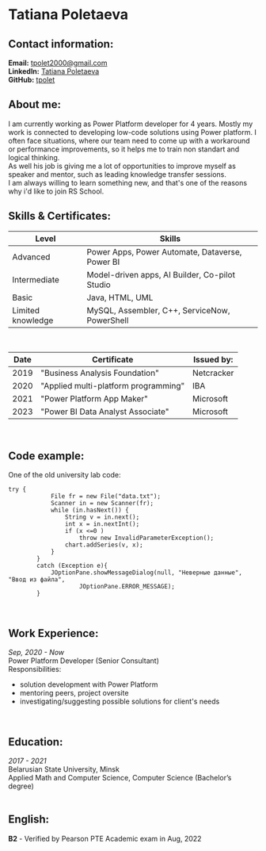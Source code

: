 # Tatiana Poletaeva<br>

## Contact information:<br>

**Email:** tpolet2000@gmail.com<br>
**LinkedIn:** [Tatiana Poletaeva](https://www.linkedin.com/in/tatiana-poletaeva-aa31b71b3)<br>
**GitHub:** [tpolet](https://github.com/tpolet)<br>

## About me:<br>
I am currently working as Power Platform developer for 4 years. Mostly my work is connected to developing low-code solutions using Power platform. I often face situations, where our team need to come up with a workaround or performance improvements, so it helps me to train non standart and logical thinking. <br>
As well his job is giving me a lot of opportunities to improve myself as speaker and mentor, such as leading knowledge transfer sessions.<br>
I am always willing to learn something new, and that's one of the reasons why i'd like to join RS School.
<br>

## Skills & Certificates:<br>
 Level | Skills 
--- | --- 
Advanced | Power Apps, Power Automate, Dataverse, Power BI
Intermediate | Model-driven apps, AI Builder, Co-pilot Studio 
Basic | Java, HTML, UML
Limited knowledge | MySQL, Assembler, C++, ServiceNow, PowerShell

<br>

Date | Certificate | Issued by:
--- | --- | ---
2019 | "Business Analysis Foundation" | Netcracker
2020 | "Applied multi-platform programming" | IBA
2021 | "Power Platform App Maker" | Microsoft
2023 | "Power BI Data Analyst Associate" | Microsoft
<br>

## Code example:<br>
One of the old university lab code:<br>

``` 
try {
            File fr = new File("data.txt");
            Scanner in = new Scanner(fr);
            while (in.hasNext()) {
                String v = in.next();
                int x = in.nextInt();
                if (x <=0 )
                    throw new InvalidParameterException();
                chart.addSeries(v, x);
            }
        }
        catch (Exception e){
            JOptionPane.showMessageDialog(null, "Неверные данные", "Ввод из файла",
                    JOptionPane.ERROR_MESSAGE);
        } 
```
<br>

## Work Experience:<br>
*Sep, 2020 - Now* <br>
Power Platform Developer (Senior Consultant)<br>
Responsibilities:
- solution development with Power Platform
- mentoring peers, project oversite
- investigating/suggesting possible solutions for client's needs
<br>

## Education:<br>
*2017 - 2021* <br>
Belarusian State University, Minsk<br>
Applied Math and Computer Science, Computer Science (Bachelor’s degree)<br>
<br>

## English:<br>
**B2** - Verified by Pearson PTE Academic exam in Aug, 2022